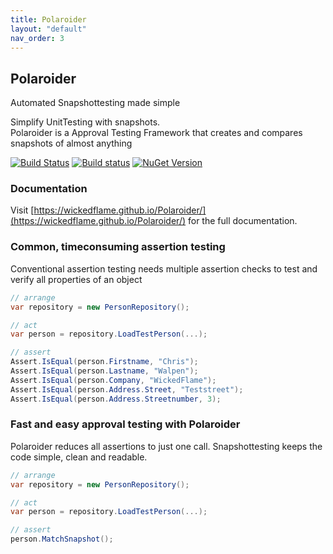 ```yaml
---
title: Polaroider
layout: "default"
nav_order: 3
---
```

## Polaroider
Automated Snapshottesting made simple  
  
Simplify UnitTesting with snapshots.  
Polaroider is a Approval Testing Framework that creates and compares snapshots of almost anything  

[![Build Status](https://travis-ci.org/WickedFlame/Polaroider.svg?branch=master)](https://travis-ci.org/WickedFlame/Polaroider)
[![Build status](https://ci.appveyor.com/api/projects/status/3v8mpq0p35vlegda/branch/master?svg=true)](https://ci.appveyor.com/project/chriswalpen/polaroider)
[![NuGet Version](https://img.shields.io/nuget/v/polaroider.svg?style=flat)](https://www.nuget.org/packages/polaroider/)
  
### Documentation
Visit [https://wickedflame.github.io/Polaroider/](https://wickedflame.github.io/Polaroider/) for the full documentation.
  
### Common, timeconsuming assertion testing
Conventional assertion testing needs multiple assertion checks to test and verify all properties of an object
```csharp
// arrange
var repository = new PersonRepository();

// act
var person = repository.LoadTestPerson(...);

// assert
Assert.IsEqual(person.Firstname, "Chris");
Assert.IsEqual(person.Lastname, "Walpen");
Assert.IsEqual(person.Company, "WickedFlame");
Assert.IsEqual(person.Address.Street, "Teststreet");
Assert.IsEqual(person.Address.Streetnumber, 3);
```

### Fast and easy approval testing with Polaroider
Polaroider reduces all assertions to just one call. 
Snapshottesting keeps the code simple, clean and readable.
```csharp
// arrange
var repository = new PersonRepository();

// act
var person = repository.LoadTestPerson(...);

// assert
person.MatchSnapshot();
```